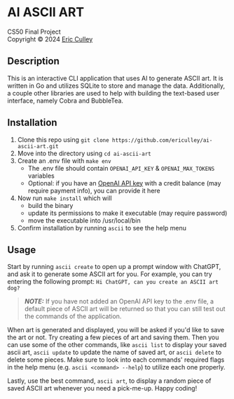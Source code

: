 # AI ASCII ART

CS50 Final Project  
Copyright © 2024 [Eric Culley](https://github.com/ericulley)

## Description

This is an interactive CLI application that uses AI to generate ASCII art. It is written in Go and utilizes SQLite to store and manage the data. Additionally, a couple other libraries are used to help with building the text-based user interface, namely Cobra and BubbleTea.

## Installation

1. Clone this repo using `git clone https://github.com/ericulley/ai-ascii-art.git`
2. Move into the directory using `cd ai-ascii-art`
3. Create an .env file with `make env`
   - The .env file should contain `OPENAI_API_KEY` & `OPENAI_MAX_TOKENS` variables
   - Optional: if you have an [OpenAI API key](https://openai.com/index/openai-api/) with a credit balance (may require payment info), you can provide it here
4. Now run `make install` which will
   - build the binary
   - update its permissions to make it executable (may require password)
   - move the executable into /usr/local/bin
5. Confirm installation by running `ascii` to see the help menu

## Usage

Start by running `ascii create` to open up a prompt window with ChatGPT, and ask it to generate some ASCII art for you. For example, you can try entering the following prompt: `Hi ChatGPT, can you create an ASCII art dog?`

> **_NOTE:_** If you have not added an OpenAI API key to the .env file, a default piece of ASCII art will be returned so that you can still test out the commands of the application.

When art is generated and displayed, you will be asked if you'd like to save the art or not. Try creating a few pieces of art and saving them. Then you can use some of the other commands, like `ascii list` to display your saved ascii art, `ascii update` to update the name of saved art, or `ascii delete` to delete some pieces. Make sure to look into each commands' required flags in the help menu (e.g. `ascii <command> --help`) to utilize each one properly.

Lastly, use the best command, `ascii art`, to display a random piece of saved ASCII art whenever you need a pick-me-up. Happy coding!

